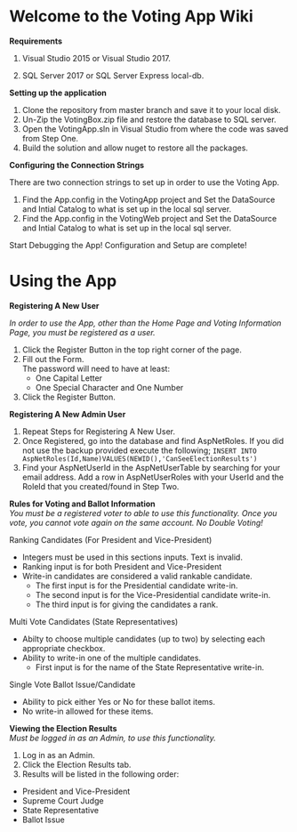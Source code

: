 # Welcome to the Voting App Wiki

**Requirements**  

1. Visual Studio 2015 or Visual Studio 2017.  

2. SQL Server 2017 or SQL Server Express local-db.

**Setting up the application**  

1. Clone the repository from master branch and save it to your local disk.
2. Un-Zip the VotingBox.zip file and restore the database to SQL server.
3. Open the VotingApp.sln in Visual Studio from where the code was saved from Step One.
4. Build the solution and allow nuget to restore all the packages.

**Configuring the Connection Strings**

There are two connection strings to set up in order to use the Voting App.

1. Find the App.config in the VotingApp project and Set the DataSource and Intial Catalog to what is set up in the local sql server.
2. Find the App.config in the VotingWeb project and Set the DataSource and Intial Catalog to what is set up in the local sql server.

Start Debugging the App! Configuration and Setup are complete!


# Using the App

**Registering A New User**  

_In order to use the App, other than the Home Page and Voting Information Page, you must be registered as a user._

1. Click the Register Button in the top right corner of the page.
2. Fill out the Form.  
    The password will need to have at least:
     * One Capital Letter
     * One Special Character and One Number
3. Click the Register Button.

**Registering A New Admin User**  
1. Repeat Steps for Registering A New User.
2. Once Registered, go into the database and find AspNetRoles. If you did not use the backup provided execute the following;   `INSERT INTO AspNetRoles(Id,Name)VALUES(NEWID(),'CanSeeElectionResults') `
3. Find your AspNetUserId in the AspNetUserTable by searching for your email address. Add a row in AspNetUserRoles with your UserId and the RoleId that you created/found in Step Two.

**Rules for Voting and Ballot Information**  
_You must be a registered voter to able to use this functionality._ 
_Once you vote, you cannot vote again on the same account. No Double Voting!_

Ranking Candidates (For President and Vice-President)
* Integers must be used in this sections inputs.  Text is invalid.
* Ranking input is for both President and Vice-President
* Write-in candidates are considered a valid rankable candidate.
  * The first input is for the Presidential candidate write-in.
  * The second input is for the Vice-Presidential candidate write-in.
  * The third input is for giving the candidates a rank.  
  
Multi Vote Candidates (State Representatives)
* Abilty to choose multiple candidates (up to two) by selecting each appropriate checkbox. 
* Ability to write-in one of the multiple candidates.
  * First input is for the name of the State Representative write-in.

Single Vote Ballot Issue/Candidate  
  * Ability to pick either Yes or No for these ballot items.
  * No write-in allowed for these items.

**Viewing the Election Results**  
_Must be logged in as an Admin, to use this functionality._  
1. Log in as an Admin.
2. Click the Election Results tab.
3. Results will be listed in the following order: 
  * President and Vice-President
  * Supreme Court Judge
  * State Representative
  * Ballot Issue
